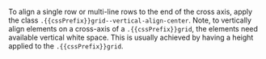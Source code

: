 To align a single row or multi-line rows to the end of the cross axis, apply the class `.{{cssPrefix}}grid--vertical-align-center`. Note, to vertically align elements on a cross-axis of a `.{{cssPrefix}}grid`, the elements need available vertical white space. This is usually achieved by having a height applied to the `.{{cssPrefix}}grid`.
